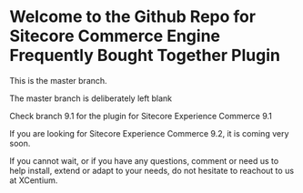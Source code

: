 ﻿﻿Welcome to the Github Repo for Sitecore Commerce Engine Frequently Bought Together  Plugin 
======================================

This is the master branch.

The master branch is deliberately left blank

Check branch 9.1 for the plugin for Sitecore Experience Commerce 9.1

If you are looking for Sitecore Experience Commerce 9.2, it is coming very soon.

If you cannot wait, or if you have any questions, comment or need us to help install, extend or adapt to your needs, do not hesitate to reachout to us at XCentium.
